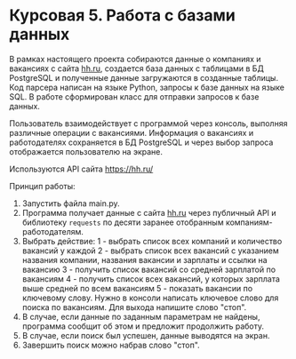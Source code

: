# Курсовая 5. Работа с базами данных
В рамках настоящего проекта собираются данные о компаниях и вакансиях с сайта [hh.ru](http://hh.ru/), 
создается база данных с таблицами в БД PostgreSQL и полученные данные загружаются в созданные таблицы.
Код парсера написан на языке Python, запросы к базе данных на языке SQL.
В работе сформирован класс для отправки запросов к базе данных.

Пользователь взаимодействует с программой через консоль, выполняя различные операции с вакансиями.
Информация о вакансиях и работодателях сохраняется в БД PostgreSQL и через выбор запроса отображается пользователю на экране.

Используются API сайта
https://hh.ru/

Принцип работы:
1. Запустить файла main.py.
2. Программа получает данные с сайта [hh.ru](http://hh.ru/) через публичный API и библиотеку `requests` по десяти заранее отобранным компаниям-работодателям.
3. Выбрать действие: 1 - выбрать список всех компаний и количество вакансий у каждой
                           2 - выбрать список всех вакансий с указанием названия компании, названия вакансии и зарплаты и ссылки на вакансию
                           3 - получить список вакансий со средней зарплатой по вакансиям
                           4 - получить список всех вакансий, у которых зарплата выше средней по всем вакансиям
                           5 - показать вакансии по ключевому слову. Нужно в консоли написать ключевое слово для поиска по вакансиям.
                           Для выхода напишите слово "стоп".
4. В случае, если данные по заданным параметрам не найдены, программа сообщит об этом и предложит продолжить работу.
5. В случае, если поиск был успешен, данные выводятся на экран.
6. Завершить поиск можно набрав слово "стоп".
